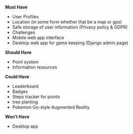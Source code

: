 **Must Have**
- User Profiles
- Location (in some form whether that be a map or gps)
- Safe storage of user information (Privacy policy & GDPR)
- Challenges
- Mobile web app interface
- Desktop web app for game keeping (Django admin page)

**Should Have**
- Point system
- Information resources

**Could Have**
- Leaderboard
- Badges
- Steps tracker for points
- tree planting
- Pokemon Go-style Augmented Reality


**Won't Have**
- Desktop app

